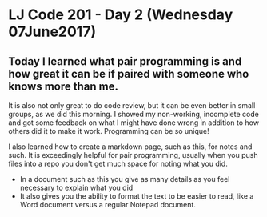# LJ Code 201 - Day 2 (Wednesday 07June2017)

## Today I learned what pair programming is and how great it can be if paired with someone who knows more than me.

It is also not only great to do code review, but it can be even better in small groups, as we did this morning. I showed my non-working, incomplete code and got some feedback on what I might have done wrong in addition to how others did it to make it work. Programming can be so unique!

I also learned how to create a markdown page, such as this, for notes and such. It is exceedingly helpful for pair programming, usually when you push files into a repo you don't get much space for noting what you did.
* In a document such as this you give as many details as you feel necessary to explain what you did
* It also gives you the ability to format the text to be easier to read, like a Word document versus a regular Notepad document.
